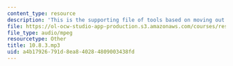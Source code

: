 ```yaml
---
content_type: resource
description: 'This is the supporting file of tools based on moving out. '
file: https://ol-ocw-studio-app-production.s3.amazonaws.com/courses/res-21g-003-learning-chinese-a-foundation-course-in-mandarin-spring-2011/a4b17926791d8ea840284809003438fd_10.8.3.mp3
file_type: audio/mpeg
resourcetype: Other
title: 10.8.3.mp3
uid: a4b17926-791d-8ea8-4028-4809003438fd
---
```

